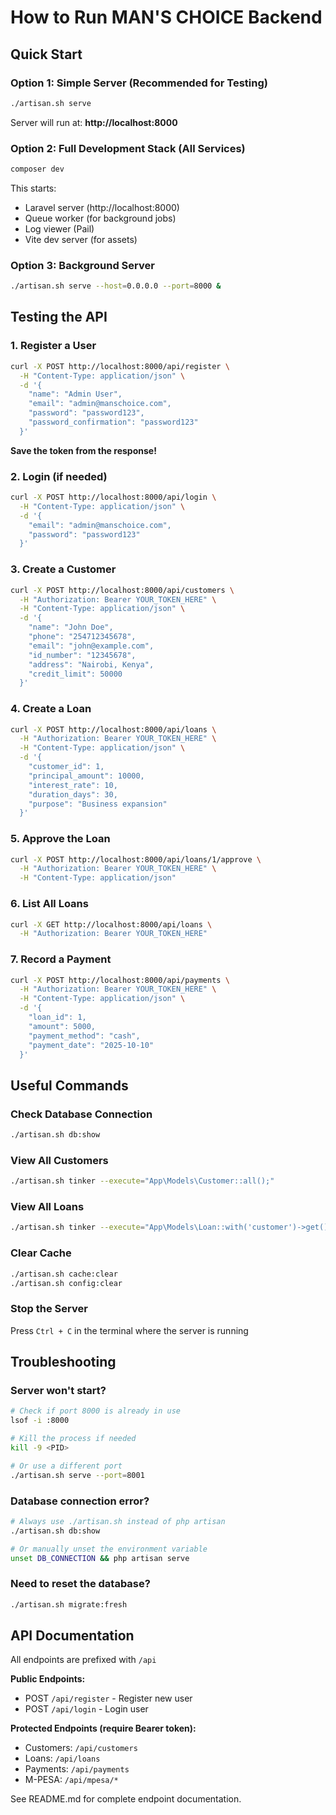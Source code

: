 # How to Run MAN'S CHOICE Backend

## Quick Start

### Option 1: Simple Server (Recommended for Testing)
```bash
./artisan.sh serve
```
Server will run at: **http://localhost:8000**

### Option 2: Full Development Stack (All Services)
```bash
composer dev
```
This starts:
- Laravel server (http://localhost:8000)
- Queue worker (for background jobs)
- Log viewer (Pail)
- Vite dev server (for assets)

### Option 3: Background Server
```bash
./artisan.sh serve --host=0.0.0.0 --port=8000 &
```

## Testing the API

### 1. Register a User
```bash
curl -X POST http://localhost:8000/api/register \
  -H "Content-Type: application/json" \
  -d '{
    "name": "Admin User",
    "email": "admin@manschoice.com",
    "password": "password123",
    "password_confirmation": "password123"
  }'
```

**Save the token from the response!**

### 2. Login (if needed)
```bash
curl -X POST http://localhost:8000/api/login \
  -H "Content-Type: application/json" \
  -d '{
    "email": "admin@manschoice.com",
    "password": "password123"
  }'
```

### 3. Create a Customer
```bash
curl -X POST http://localhost:8000/api/customers \
  -H "Authorization: Bearer YOUR_TOKEN_HERE" \
  -H "Content-Type: application/json" \
  -d '{
    "name": "John Doe",
    "phone": "254712345678",
    "email": "john@example.com",
    "id_number": "12345678",
    "address": "Nairobi, Kenya",
    "credit_limit": 50000
  }'
```

### 4. Create a Loan
```bash
curl -X POST http://localhost:8000/api/loans \
  -H "Authorization: Bearer YOUR_TOKEN_HERE" \
  -H "Content-Type: application/json" \
  -d '{
    "customer_id": 1,
    "principal_amount": 10000,
    "interest_rate": 10,
    "duration_days": 30,
    "purpose": "Business expansion"
  }'
```

### 5. Approve the Loan
```bash
curl -X POST http://localhost:8000/api/loans/1/approve \
  -H "Authorization: Bearer YOUR_TOKEN_HERE" \
  -H "Content-Type: application/json"
```

### 6. List All Loans
```bash
curl -X GET http://localhost:8000/api/loans \
  -H "Authorization: Bearer YOUR_TOKEN_HERE"
```

### 7. Record a Payment
```bash
curl -X POST http://localhost:8000/api/payments \
  -H "Authorization: Bearer YOUR_TOKEN_HERE" \
  -H "Content-Type: application/json" \
  -d '{
    "loan_id": 1,
    "amount": 5000,
    "payment_method": "cash",
    "payment_date": "2025-10-10"
  }'
```

## Useful Commands

### Check Database Connection
```bash
./artisan.sh db:show
```

### View All Customers
```bash
./artisan.sh tinker --execute="App\Models\Customer::all();"
```

### View All Loans
```bash
./artisan.sh tinker --execute="App\Models\Loan::with('customer')->get();"
```

### Clear Cache
```bash
./artisan.sh cache:clear
./artisan.sh config:clear
```

### Stop the Server
Press `Ctrl + C` in the terminal where the server is running

## Troubleshooting

### Server won't start?
```bash
# Check if port 8000 is already in use
lsof -i :8000

# Kill the process if needed
kill -9 <PID>

# Or use a different port
./artisan.sh serve --port=8001
```

### Database connection error?
```bash
# Always use ./artisan.sh instead of php artisan
./artisan.sh db:show

# Or manually unset the environment variable
unset DB_CONNECTION && php artisan serve
```

### Need to reset the database?
```bash
./artisan.sh migrate:fresh
```

## API Documentation

All endpoints are prefixed with `/api`

**Public Endpoints:**
- POST `/api/register` - Register new user
- POST `/api/login` - Login user

**Protected Endpoints (require Bearer token):**
- Customers: `/api/customers`
- Loans: `/api/loans`
- Payments: `/api/payments`
- M-PESA: `/api/mpesa/*`

See README.md for complete endpoint documentation.
